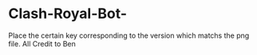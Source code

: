 # Clash-Royal-Bot-
Place the certain key corresponding to the version which matchs the png file. 
All Credit to Ben
